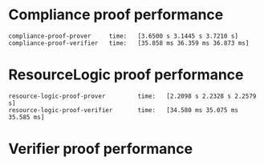 # Compliance proof performance
```
compliance-proof-prover     time:   [3.6500 s 3.1445 s 3.7210 s]
compliance-proof-verifier   time:   [35.858 ms 36.359 ms 36.873 ms]
```

# ResourceLogic proof performance
```
resource-logic-proof-prover         time:   [2.2098 s 2.2328 s 2.2579 s]
resource-logic-proof-verifier       time:   [34.580 ms 35.075 ms 35.585 ms]
```

# Verifier proof performance